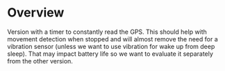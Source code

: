 # Overview
Version with a timer to constantly read the GPS. This should help with movement detection when stopped and will almost remove the need for a vibration sensor (unless we want to use vibration for wake up from deep sleep). That may impact battery life so we want to evaluate it separately from the other version. 
